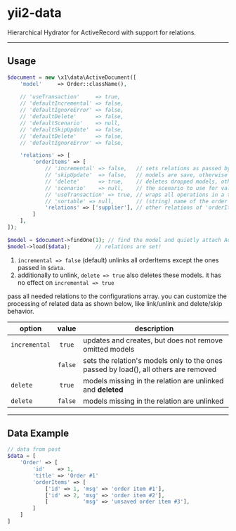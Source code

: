 yii2-data
=========

Hierarchical Hydrator for ActiveRecord with support for relations.



---
Usage
-----


```php
$document = new \x1\data\ActiveDocument([
    'model'     => Order::className(),
    
    // 'useTransaction'     => true,
    // 'defaultIncremental' => false,
    // 'defaultIgnoreError' => false,
    // 'defaultDelete'      => false,
    // 'defaultScenario'    => null,
    // 'defaultSkipUpdate'  => false,
    // 'defaultDelete'      => false,
    // 'defaultIgnoreError' => false,

    'relations' => [
        'orderItems' => [
            // 'incremental' => false,   // sets relations as passed by data and unlinks omitted rows
            // 'skipUpdate'  => false,   // models are save, otherwise they are skipped
            // 'delete'      => true,    // deletes dropped models, otherwise they are only unlinked
            // 'scenario'    => null,	 // the scenario to use for validation
            // 'useTransaction' => true, // wraps all operations in a transaction
            // 'sortable' => null,       // (string) name of the order column (=int field)
            'relations' => ['supplier'], // other relations of 'orderItem', maybe nested
        ]
    ],
]);

$model = $document->findOne(1); // find the model and quietly attach ActiveDocumentBehavior
$model->load($data);		// relations are set!
```


1. ```incremental => false``` (default) unlinks all orderItems except the ones passed in ```$data```.
2. additionally to unlink, ```delete => true``` also deletes these models. it has no effect on ```incremental => true```


pass all needed relations to the configurations array. you can customize the processing of related data as shown below, like link/unlink and delete/skip behavior. 


| option        | value         | description  |
| ------------- |:-------------:| -----        |
| ```incremental```   | ```true```          | updates and creates, but does not remove omitted models  |
|               | ```false```         | sets the relation's models only to the ones passed by load(), all others are removed |
| ```delete```        | ```true```          | models missing in the relation are unlinked and **deleted** |
| ```delete```        | ```false```         | models missing in the relation are unlinked |









---
Data Example
----------------------

```php
// data from post
$data = [
	'Order' => [
		'id' 	=> 1,
		'title'	=> 'Order #1'
		'orderItems' => [
			['id' => 1, 'msg' => 'order item #1'],
			['id' => 2, 'msg' => 'order item #2'],
			[           'msg' => 'unsaved order item #3'],
		]
	]
]
```

